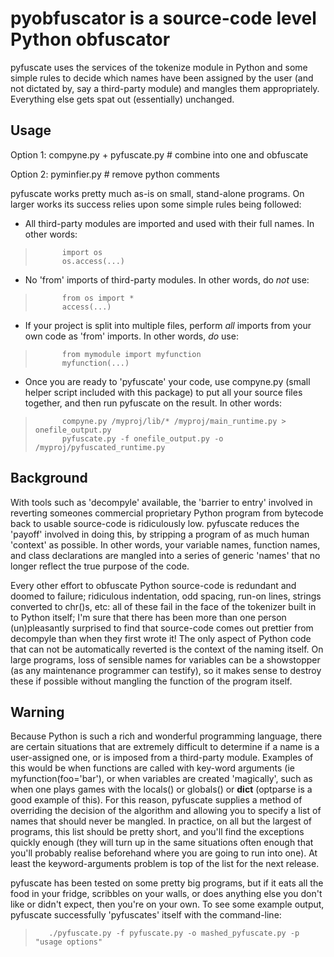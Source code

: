 # pyobfuscator is a source-code level Python obfuscator

pyfuscate uses the services of the tokenize module in Python and some simple rules to decide which names have been assigned by the user (and not dictated by, say a third-party module) and mangles them appropriately. Everything else gets spat out (essentially) unchanged.

## Usage

Option 1: compyne.py + pyfuscate.py   # combine into one and obfuscate

Option 2: pyminfier.py  # remove python comments

pyfuscate works pretty much as-is on small, stand-alone programs.  On larger works its success relies upon some simple rules being followed:

- All third-party modules are imported and used with their full names. In other words:

>           import os
>           os.access(...)
  
- No 'from' imports of third-party modules.  In other words, do *not* use:

>           from os import *
>           access(...)
  
- If your project is split into multiple files, perform *all* imports from your own code as 'from' imports.  In other words, *do* use:

>           from mymodule import myfunction
>           myfunction(...)
  
- Once you are ready to 'pyfuscate' your code, use compyne.py (small helper script included with this package) to put all your source files together, and then run pyfuscate on the result.  In other words:

>           compyne.py /myproj/lib/* /myproj/main_runtime.py > onefile_output.py
>           pyfuscate.py -f onefile_output.py -o /myproj/pyfuscated_runtime.py




## Background

With tools such as 'decompyle' available, the 'barrier to entry' involved in reverting someones commercial proprietary Python program from bytecode back to usable source-code is ridiculously low.  pyfuscate reduces the 'payoff' involved in doing this, by stripping a program of as much human 'context' as possible.  In other words, your variable names, function names, and class declarations are mangled into a series of generic 'names' that no longer reflect the true purpose of the code.

Every other effort to obfuscate Python source-code is redundant and doomed to failure; ridiculous indentation, odd spacing, run-on lines, strings converted to chr()s, etc: all of these fail in the face of the tokenizer built in to Python itself; I'm sure that there has been more than one person (un)pleasantly surprised to find that source-code comes out prettier from decompyle than when they first wrote it!  The only aspect of Python code that can not be automatically reverted is the context of the naming itself.  On large programs, loss of sensible names for variables can be a showstopper (as any maintenance programmer can testify), so it makes sense to destroy these if possible without mangling the function of the program itself.


## Warning

Because Python is such a rich and wonderful programming language, there are certain situations that are extremely difficult to determine if a name is a user-assigned one, or is imposed from a third-party module.  Examples of this would be when functions are called with key-word arguments (ie myfunction(foo='bar'), or when variables are created 'magically', such as when one plays games with the locals() or globals() or __dict__ (optparse is a good example of this).  For this reason, pyfuscate supplies a method of overriding the decision of the algorithm and allowing you to specify a list of names that should never be mangled.  In practice, on all but the largest of programs, this list should be pretty short, and you'll find the exceptions quickly enough (they will turn up in the same situations often enough that you'll probably realise beforehand where you are going to run into one).  At least the keyword-arguments problem is top of the list for the next release.

pyfuscate has been tested on some pretty big programs, but if it eats all the food in your fridge, scribbles on your walls, or does anything else you don't like or didn't expect, then you're on your own.  To see some example output, pyfuscate successfully 'pyfuscates' itself with the command-line:

>        ./pyfuscate.py -f pyfuscate.py -o mashed_pyfuscate.py -p "usage options"


